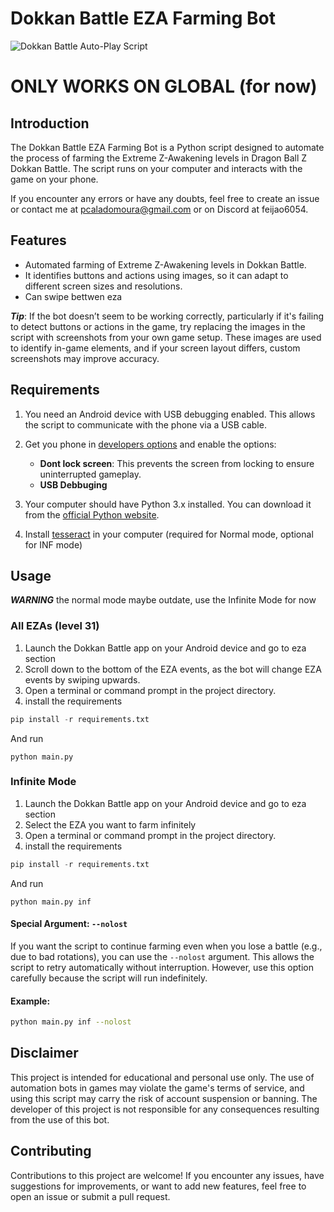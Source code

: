 # Dokkan Battle EZA Farming Bot

![Dokkan Battle Auto-Play Script](https://github.com/feijoes/dokkan_eza_bot/assets/74252371/c2f5c2bf-1e0c-4ebe-8792-ec55113311ce)

# ONLY WORKS ON GLOBAL (for now)

## Introduction

The Dokkan Battle EZA Farming Bot is a Python script designed to automate the process of farming the Extreme Z-Awakening levels in Dragon Ball Z Dokkan Battle. The script runs on your computer and interacts with the game on your phone.

If you encounter any errors or have any doubts, feel free to create an issue or contact me at pcaladomoura@gmail.com or on Discord at feijao6054.

## Features

- Automated farming of Extreme Z-Awakening levels in Dokkan Battle.
- It identifies buttons and actions using images, so it can adapt to different screen sizes and resolutions.
- Can swipe bettwen eza

***Tip***: If the bot doesn’t seem to be working correctly, particularly if it's failing to detect buttons or actions in the game, try replacing the images in the script with screenshots from your own game setup. These images are used to identify in-game elements, and if your screen layout differs, custom screenshots may improve accuracy.

## Requirements

1. You need an Android device with USB debugging enabled. This allows the script to communicate with the phone via a USB cable.
2. Get you phone in [developers options](https://www.digitaltrends.com/mobile/how-to-get-developer-options-on-android/) and enable the options:
      * **Dont lock screen**: This prevents the screen from locking to ensure uninterrupted gameplay.
      * **USB Debbuging**

4. Your computer should have Python 3.x installed. You can download it from the [official Python website](https://www.python.org/downloads/).
5. Install [tesseract](https://linuxhint.com/install-tesseract-windows/) in your computer (required for Normal mode, optional for INF mode)

## Usage 
***WARNING*** the normal mode maybe outdate, use the Infinite Mode for now
### All EZAs (level 31)

1. Launch the Dokkan Battle app on your Android device and go to eza section
2. Scroll down to the bottom of the EZA events, as the bot will change EZA events by swiping upwards.
3. Open a terminal or command prompt in the project directory.
4. install the requirements
  ```py
  pip install -r requirements.txt
  ```
  And run 
  ```
  python main.py
  ```
### Infinite Mode
1. Launch the Dokkan Battle app on your Android device and go to eza section
2. Select the EZA you want to farm infinitely
3. Open a terminal or command prompt in the project directory.
4. install the requirements
  ```py
  pip install -r requirements.txt
  ```
  And run 
  ```
  python main.py inf
  ```
#### Special Argument: `--nolost`

If you want the script to continue farming even when you lose a battle (e.g., due to bad rotations), you can use the `--nolost` argument. This allows the script to retry automatically without interruption. However, use this option carefully because the script will run indefinitely.

#### Example:
```bash
python main.py inf --nolost
```

## Disclaimer

This project is intended for educational and personal use only. The use of automation bots in games may violate the game's terms of service, and using this script may carry the risk of account suspension or banning. The developer of this project is not responsible for any consequences resulting from the use of this bot.


## Contributing

Contributions to this project are welcome! If you encounter any issues, have suggestions for improvements, or want to add new features, feel free to open an issue or submit a pull request.
